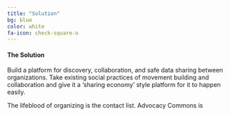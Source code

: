 ```yaml
---
title: "Solution"
bg: blue
color: white
fa-icon: check-square-o
---
```


#### The Solution
Build a platform for discovery, collaboration, and safe data sharing between organizations. Take existing social practices of movement building and collaboration and give it a ‘sharing economy’ style platform for it to happen easily.

The lifeblood of organizing is the contact list. Advocacy Commons is 
